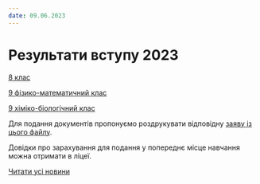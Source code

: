```yaml
---
date: 09.06.2023
---
```

# Результати вступу 2023

[8 клас](/files/blog/результати-вступу-2023/вступ-у-8-клас-2023.pdf)

[9 фізико-математичний клас](/files/blog/результати-вступу-2023/вступ-у-9-ф-м-клас-2023.pdf)

[9 хіміко-біологічний клас](/files/blog/результати-вступу-2023/вступ-у-9-х-б-клас-2023.pdf)

Для подання документів пропонуємо роздрукувати відповідну [заяву із цього файлу](/files/blog/результати-вступу-2023/заява-на-вступ.doc).

Довідки про зарахування для подання у попереднє місце навчання можна отримати в ліцеї.

[Читати усі новини](/news)
